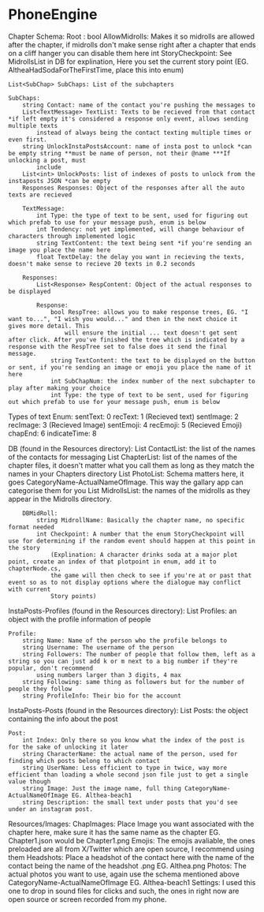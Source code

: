 # PhoneEngine
Chapter Schema:
Root :
    bool AllowMidrolls: Makes it so midrolls are allowed after the chapter, if midrolls don't make sense right after a chapter that ends on a cliff hanger you can 
        disable them here
    int StoryCheckpoint: See MidrollsList in DB for explination, Here you set the current story point (EG. AltheaHadSodaForTheFirstTime, place this into enum)

    List<SubChap> SubChaps: List of the subchapters

    SubChaps:
        string Contact: name of the contact you're pushing the messages to
        List<TextMessage> TextList: Texts to be recieved from that contact *if left empty it's considered a response only event, allows sending multiple texts      
            instead of always being the contact texting multiple times or even first.
        string UnlockInstaPostsAccount: name of insta post to unlock *can be empty string **must be name of person, not their @name ***If unlocking a post, must 
            include
        List<int> UnlockPosts: list of indexes of posts to unlock from the instaposts JSON *can be empty
        Responses Responses: Object of the responses after all the auto texts are recieved

        TextMessage:
            int Type: the type of text to be sent, used for figuring out which prefab to use for your message push, enum is below
            int Tendency: not yet implemented, will change behaviour of characters through implemented logic
            string TextContent: the text being sent *if you're sending an image you place the name here
            float TextDelay: the delay you want in recieving the texts, doesn't make sense to recieve 20 texts in 0.2 seconds

        Responses:
            List<Response> RespContent: Object of the actual responses to be displayed

            Response:
                bool RespTree: allows you to make response trees, EG. "I want to...", "I wish you would..." and then in the next choice it gives more detail. This 
                    will ensure the initial ... text doesn't get sent after click. After you've finished the tree which is indicated by a response with the RespTree set to false does it send the final message.
                string TextContent: the text to be displayed on the button or sent, if you're sending an image or emoji you place the name of it here
                int SubChapNum: the index number of the next subchapter to play after making your choice
                int Type: the type of text to be sent, used for figuring out which prefab to use for your message push, enum is below


<!-- All Chapters need to be placed into the Resources/Chapters directory
MidRolls are the exact same schema, just place them into the Resources/Midrolls for separation and count purposes -->

Types of text Enum:
    sentText: 0
    recText: 1 (Recieved text)
    sentImage: 2
    recImage: 3 (Recieved Image)
    sentEmoji: 4
    recEmoji: 5 (Recieved Emoji)
    chapEnd: 6
    indicateTime: 8

<!-- Unity sadly doesn't have a smarter way of doing this as far as I could find and this is a decent way of centralising important information -->
DB (found in the Resources directory): 
    List<string> ContactList: the list of the names of the contacts for messaging
    List<string> ChapterList: list of the names of the chapter files, it doesn't matter what you call them as long as they match the names in your Chapters directory
    List<string> PhotoList: Schema matters here, it goes CategoryName-ActualNameOfImage. This way the gallary app can categorise them for you
    List<DBMidRoll> MidrollsList: the names of the midrolls as they appear in the Midrolls directory.

        DBMidRoll:
            string MidrollName: Basically the chapter name, no specific format needed
            int Checkpoint: A number that the enum StoryCheckpoint will use for determining if the random event should happen at this point in the story
                (Explination: A character drinks soda at a major plot point, create an index of that plotpoint in enum, add it to chapterNode.cs, 
                the game will then check to see if you're at or past that event so as to not display options where the dialogue may conflict with current
                Story points)



InstaPosts-Profiles (found in the Resources directory):
    List<Profile> Profiles: an object with the profile information of people

    Profile:
        string Name: Name of the person who the profile belongs to
        string Username: The username of the person
        string Followers: The number of people that follow them, left as a string so you can just add k or m next to a big number if they're popular, don't recommend 
            using numbers larger than 3 digits, 4 max
        string Following: same thing as followers but for the number of people they follow
        string ProfileInfo: Their bio for the account

InstaPosts-Posts (found in the Resources directory):
    List<Post> Posts: the object containing the info about the post

    Post:
        int Index: Only there so you know what the index of the post is for the sake of unlocking it later
        string CharacterName: the actual name of the person, used for finding which posts belong to which contact
        string UserName: Less efficient to type in twice, way more efficient than loading a whole second json file just to get a single value though
        string Image: Just the image name, full thing CategoryName-ActualNameOfImage EG. Althea-beach1
        string Description: the small text under posts that you'd see under an instagram post.

Resources/Images:
    ChapImages: Place Image you want associated with the chapter here, make sure it has the same name as the chapter EG. Chapter1.json would be Chapter1.png
    Emojis: The emojis avaliable, the ones preloaded are all from X/Twitter which are open source, I recommend using them
    Headshots: Place a headshot of the contact here with the name of the contact being the name of the headshot .png EG. Althea.png
    Photos: The actual photos you want to use, again use the schema mentioned above CategoryName-ActualNameOfImage EG. Althea-beach1
    Settings: I used this one to drop in sound files for clicks and such, the ones in right now are open source or screen recorded from my phone.
    